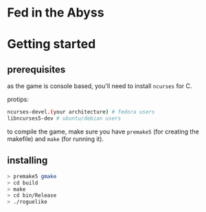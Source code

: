 # Fed in the Abyss

# Getting started

## prerequisites
as the game is console based, you'll need to install `ncurses` for C.

protips:
```bash
ncurses-devel.(your architecture) # fedora users
libncurses5-dev # ubuntu/debian users
```

to compile the game, make sure you have `premake5` (for creating the makefile) and `make` (for running it).

## installing
```bash
> premake5 gmake
> cd build
> make
> cd bin/Release
> ./roguelike
```
